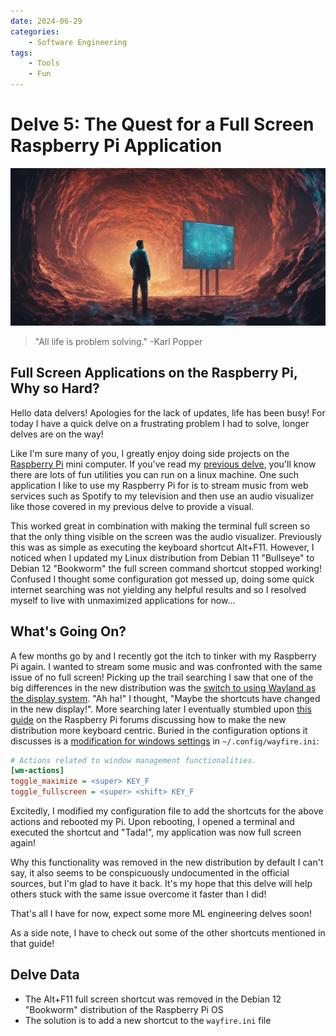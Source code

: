 ```yaml
---
date: 2024-06-29
categories: 
    - Software Engineering
tags: 
    - Tools 
    - Fun
---
```


# Delve 5: The Quest for a Full Screen Raspberry Pi Application

![Banner](../assets/images/banners/delve5.png)

> "All life is problem solving." -Karl Popper

## Full Screen Applications on the Raspberry Pi, Why so Hard?

Hello data delvers! Apologies for the lack of updates, life has been busy! For today I have a quick delve on a frustrating problem I had to solve, longer delves are on the way!

Like I'm sure many of you, I greatly enjoy doing side projects on the [Raspberry Pi](https://www.raspberrypi.com/) mini computer. If you've read my [previous delve](2024-01-28-linux-fun.md), you'll know there are lots of fun utilities you can run on a linux machine. One such application I like to use my Raspberry Pi for is to stream music from web services such as Spotify to my television and then use an audio visualizer like those covered in my previous delve to provide a visual.

<!-- more -->

This worked great in combination with making the terminal full screen so that the only thing visible on the screen was the audio visualizer. Previously this was as simple as executing the keyboard shortcut Alt+F11. However, I noticed when I updated my Linux distribution from Debian 11 "Bullseye" to Debian 12 "Bookworm" the full screen command shortcut stopped working! Confused I thought some configuration got messed up, doing some quick internet searching was not yielding any helpful results and so I resolved myself to live with unmaximized applications for now...

## What's Going On?

A few months go by and I recently got the itch to tinker with my Raspberry Pi again. I wanted to stream some music and was confronted with the same issue of no full screen! Picking up the trail searching I saw that one of the big differences in the new distribution was the [switch to using Wayland as the display system](https://www.raspberrypi.com/news/bookworm-the-new-version-of-raspberry-pi-os/). "Ah ha!" I thought, "Maybe the shortcuts have changed in the new display!". More searching later I eventually stumbled upon [this guide](https://forums.raspberrypi.com/viewtopic.php?p=2207533) on the Raspberry Pi forums discussing how to make the new distribution more keyboard centric. Buried in the configuration options it discusses is a [modification for windows settings](https://github.com/gnmearacaun/rpios-wayfirewm-config/blob/e1399227623a211c1f80f8f700167d5b5a7b3a13/wayfire.ini#L76) in `~/.config/wayfire.ini`:

```ini
# Actions related to window management functionalities.
[wm-actions]
toggle_maximize = <super> KEY_F
toggle_fullscreen = <super> <shift> KEY_F
```
Excitedly, I modified my configuration file to add the shortcuts for the above actions and rebooted my Pi. Upon rebooting, I opened a terminal and executed the shortcut and "Tada!", my application was now full screen again!

Why this functionality was removed in the new distribution by default I can't say, it also seems to be conspicuously undocumented in the official sources, but I'm glad to have it back. It's my hope that this delve will help others stuck with the same issue overcome it faster than I did!

That's all I have for now, expect some more ML engineering delves soon!

As a side note, I have to check out some of the other shortcuts mentioned in that guide!

## Delve Data

* The Alt+F11 full screen shortcut was removed in the Debian 12 "Bookworm" distribution of the Raspberry Pi OS
* The solution is to add a new shortcut to the `wayfire.ini` file